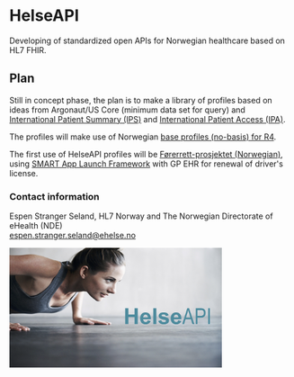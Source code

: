 # HelseAPI

Developing of standardized open APIs for Norwegian healthcare based on HL7 FHIR.

## Plan

Still in concept phase, the plan is to make a library of profiles based on ideas from Argonaut/US Core (minimum data set for query) and [International Patient Summary (IPS)](https://hl7.org/fhir/uv/ips/) and [International Patient Access (IPA)](http://build.fhir.org/ig/HL7/fhir-ipa/).

The profiles will make use of Norwegian [base profiles (no-basis) for R4](https://github.com/HL7Norway/basisprofiler-r4). 

The first use of HelseAPI profiles will be [Førerrett-prosjektet (Norwegian)](https://fredrikstadavisa.no/2017/06/10/vil-spare-tid-for-200-000-med-forerkort-levere-helseattest/), using [SMART App Launch Framework](http://hl7.org/fhir/smart-app-launch/) with GP EHR for renewal of driver's license. 

### Contact information

Espen Stranger Seland, HL7 Norway and The Norwegian Directorate of eHealth (NDE)<br />
espen.stranger.seland@ehelse.no 

<img align="center" src="/images/HelseAPI-small.png" alt="HelseAPI slide" width="75%" />
